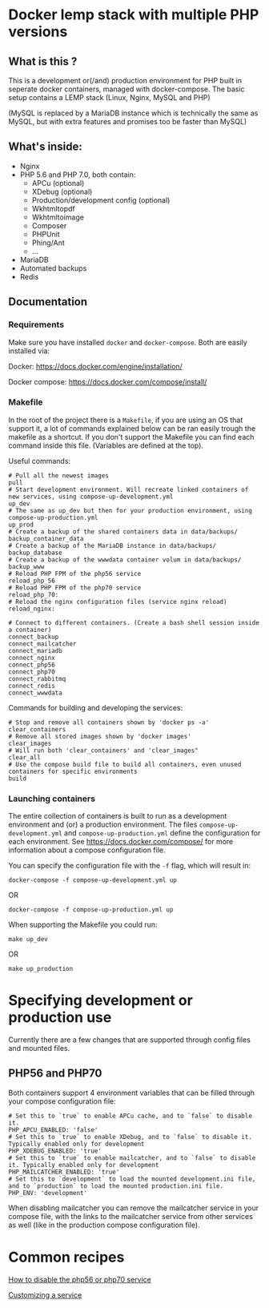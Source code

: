 # Docker lemp stack with multiple PHP versions

## What is this ?

This is a development or(/and) production environment for PHP built in seperate docker containers, managed with docker-compose. The basic setup contains a LEMP stack (Linux, Nginx, MySQL and PHP) 

(MySQL is replaced by a MariaDB instance which is technically the same as MySQL, but with extra features and promises too be faster than MySQL)

## What's inside:
 * Nginx
 * PHP 5.6 and PHP 7.0, both contain:
    * APCu (optional)
    * XDebug (optional)
    * Production/development config (optional)
    * Wkhtmltopdf
    * Wkhtmltoimage
    * Composer
    * PHPUnit
    * Phing/Ant
    * ...
 * MariaDB
 * Automated backups
 * Redis

## Documentation

### Requirements

Make sure you have installed `docker` and `docker-compose`. Both are easily installed via:


Docker: https://docs.docker.com/engine/installation/
   
Docker compose: https://docs.docker.com/compose/install/

### Makefile

In the root of the project there is a `Makefile`, if you are using an OS that support it, a lot of commands explained below can be ran easily trough the makefile as a shortcut. If you don't support the Makefile you can find each command inside this file. (Variables are defined at the top).

Useful commands:
    
    # Pull all the newest images
    pull
    # Start development environment. Will recreate linked containers of new services, using compose-up-development.yml
    up_dev
    # The same as up_dev but then for your production environment, using compose-up-production.yml
    up_prod
    # Create a backup of the shared containers data in data/backups/
    backup_container_data
    # Create a backup of the MariaDB instance in data/backups/
    backup_database
    # Create a backup of the wwwdata container volum in data/backups/
    backup_www
    # Reload PHP FPM of the php56 service
    reload_php_56
    # Reload PHP FPM of the php70 service
    reload_php_70:
    # Reload the nginx configuration files (service nginx reload)
    reload_nginx:
	
	# Connect to different containers. (Create a bash shell session inside a container)
	connect_backup	
	connect_mailcatcher
	connect_mariadb
	connect_nginx
	connect_php56
	connect_php70
	connect_rabbitmq
	connect_redis
	connect_wwwdata

Commands for building and developing the services:

    # Stop and remove all containers shown by 'docker ps -a'
    clear_containers
    # Remove all stored images shown by 'docker images'
    clear_images
    # Will run both 'clear_containers' and 'clear_images"
    clear_all
    # Use the compose build file to build all containers, even unused containers for specific environments
    build

### Launching containers

The entire collection of containers is built to run as a development environment and (or) a production environment. The files `compose-up-development.yml` and `compose-up-production.yml` define the configuration for each environment. See https://docs.docker.com/compose/ for more information about a compose configuration file.

You can specify the configuration file with the `-f` flag, which will result in:

    docker-compose -f compose-up-development.yml up
    
OR

    docker-compose -f compose-up-production.yml up
    
When supporting the Makefile you could run:

    make up_dev
    
OR

    make up_production

# Specifying development or production use

Currently there are a few changes that are supported through config files and mounted files.

## PHP56 and PHP70

Both containers support 4 environment variables that can be filled through your compose configuration file:

    # Set this to `true` to enable APCu cache, and to `false` to disable it.
    PHP_APCU_ENABLED: 'false'
    # Set this to `true` to enable XDebug, and to `false` to disable it. Typically enabled only for development
    PHP_XDEBUG_ENABLED: 'true'
    # Set this to `true` to enable mailcatcher, and to `false` to disable it. Typically enabled only for development
    PHP_MAILCATCHER_ENABLED: 'true'
    # Set this to `development` to load the mounted development.ini file, and to `production` to load the mounted production.ini file.
    PHP_ENV: 'development'

When disabling mailcatcher you can remove the mailcatcher service in your compose file, with the links to the mailcatcher service from other services as well (like in the production compose configuration file).

# Common recipes

[How to disable the php56 or php70 service](docs/recipes/01-disable-php56-or-php70.md)

[Customizing a service](docs/recipes/02-customizing-services.md)
